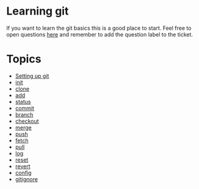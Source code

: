# Learning git

If you want to learn the git basics this is a good place to start.
Feel free to open questions [here](https://github.com/richistron/learning-git/issues/new)
and remember to add the question label to the ticket.

# Topics

* [Setting up git](docs/setup.md)
* [init](docs/init.md)
* [clone](docs/clone.md)
* [add](docs/add.md)
* [status](docs/status.md)
* [commit](docs/commit.md)
* [branch](docs/branch.md)
* [checkout](docs/checkout.md)
* [merge](docs/merge.md)
* [push](docs/push.md)
* [fetch](docs/fetch.md)
* [pull](docs/pull.md)
* [log](docs/log.md)
* [reset](docs/reset.md)
* [revert](docs/revert.md)
* [config](docs/config.md)
* [gitignore](docs/gitignore.md)
